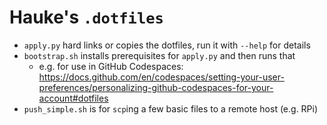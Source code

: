Hauke's `.dotfiles`
===================

- `apply.py` hard links or copies the dotfiles, run it with `--help` for details
- `bootstrap.sh` installs prerequisites for `apply.py` and then runs that
	- e.g. for use in GitHub Codespaces:
	  <https://docs.github.com/en/codespaces/setting-your-user-preferences/personalizing-github-codespaces-for-your-account#dotfiles>
- `push_simple.sh` is for `scp`ing a few basic files to a remote host (e.g. RPi)

